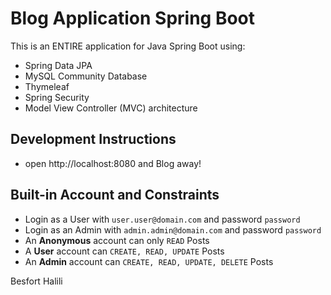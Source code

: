 # Blog Application Spring Boot

This is an ENTIRE application for Java Spring Boot using:
- Spring Data JPA
- MySQL Community Database
- Thymeleaf
- Spring Security
- Model View Controller (MVC) architecture

## Development Instructions
- open http://localhost:8080 and Blog away!

## Built-in Account and Constraints

- Login as a User with `user.user@domain.com` and password `password`
- Login as an Admin with `admin.admin@domain.com` and password `password`
- An **Anonymous** account can only `READ` Posts
- A **User** account can `CREATE, READ, UPDATE` Posts
- An **Admin** account can `CREATE, READ, UPDATE, DELETE` Posts

Besfort Halili
